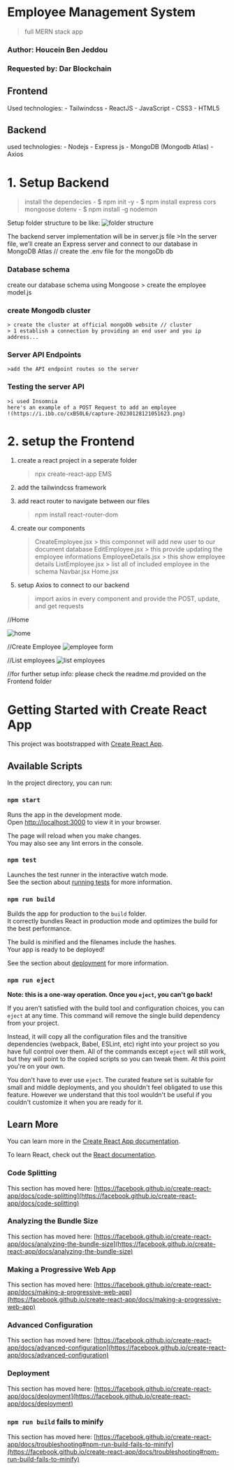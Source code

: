 
# Employee Management System
>  full MERN stack app
### Author: Houcein Ben Jeddou
### Requested by: Dar Blockchain


## Frontend
Used technologies:
    - Tailwindcss
    - ReactJS
    - JavaScript
    - CSS3
    - HTML5
## Backend
used technologies:
    - Nodejs
    - Express js
    - MongoDB (Mongodb Atlas)
    - Axios


# 1. Setup Backend 

> install the dependecies
    - $ npm init -y
    - $ npm install express cors mongoose dotenv
    - $ npm install -g nodemon
    
Setup folder structure to be like:
![folder structure](https://i.ibb.co/gW3H6TP/capture-20230128115545935.png)

The backend server implementation will be in server.js file
    >In the server file, we’ll create an Express server and connect to our database in MongoDB Atlas
// create the .env file for the mongoDb db

### Database schema

create our database schema using Mongoose
    > create the employee model.js

### create Mongodb cluster
    > create the cluster at official mongoDb website // cluster 
    > 1 establish a connection by providing an end user and you ip address...


### Server API Endpoints
    >add the API endpoint routes so the server
### Testing the server API
    >i used Insomnia 
    here's an example of a POST Request to add an employee
    !(https://i.ibb.co/cxBS0L6/capture-20230128121051623.png)
    


# 2. setup the Frontend

1. create a react project in a seperate folder
    > npx create-react-app EMS

2. add the tailwindcss framework

3. add react router to navigate between our files
    > npm install react-router-dom


4. create our components
    > CreateEmployee.jsx
        > this componnet will add new user to our document database
    > EditEmployee.jsx
        > this provide updating the employee informations
    > EmployeeDetails.jsx
        > this show employee details
    > ListEmployee.jsx
        > list all of included employee in the schema
    > Navbar.jsx
    > Home.jsx

5. setup Axios to connect to our backend
    > import axios in every component and provide the POST, update, and get requests 

//Home

![home](https://i.ibb.co/DppbhML/capture-20230128122439471.png)

//Create Employee
![employee form](https://i.ibb.co/6FPXFWC/capture-20230128122600201.png)

//List employees
![list employees](https://i.ibb.co/7XdMXnV/capture-20230128122629781.png)

//for further setup info: please check the readme.md provided on the Frontend folder








# Getting Started with Create React App

This project was bootstrapped with [Create React App](https://github.com/facebook/create-react-app).

## Available Scripts

In the project directory, you can run:

### `npm start`

Runs the app in the development mode.\
Open [http://localhost:3000](http://localhost:3000) to view it in your browser.

The page will reload when you make changes.\
You may also see any lint errors in the console.

### `npm test`

Launches the test runner in the interactive watch mode.\
See the section about [running tests](https://facebook.github.io/create-react-app/docs/running-tests) for more information.

### `npm run build`

Builds the app for production to the `build` folder.\
It correctly bundles React in production mode and optimizes the build for the best performance.

The build is minified and the filenames include the hashes.\
Your app is ready to be deployed!

See the section about [deployment](https://facebook.github.io/create-react-app/docs/deployment) for more information.

### `npm run eject`

**Note: this is a one-way operation. Once you `eject`, you can't go back!**

If you aren't satisfied with the build tool and configuration choices, you can `eject` at any time. This command will remove the single build dependency from your project.

Instead, it will copy all the configuration files and the transitive dependencies (webpack, Babel, ESLint, etc) right into your project so you have full control over them. All of the commands except `eject` will still work, but they will point to the copied scripts so you can tweak them. At this point you're on your own.

You don't have to ever use `eject`. The curated feature set is suitable for small and middle deployments, and you shouldn't feel obligated to use this feature. However we understand that this tool wouldn't be useful if you couldn't customize it when you are ready for it.

## Learn More

You can learn more in the [Create React App documentation](https://facebook.github.io/create-react-app/docs/getting-started).

To learn React, check out the [React documentation](https://reactjs.org/).

### Code Splitting

This section has moved here: [https://facebook.github.io/create-react-app/docs/code-splitting](https://facebook.github.io/create-react-app/docs/code-splitting)

### Analyzing the Bundle Size

This section has moved here: [https://facebook.github.io/create-react-app/docs/analyzing-the-bundle-size](https://facebook.github.io/create-react-app/docs/analyzing-the-bundle-size)

### Making a Progressive Web App

This section has moved here: [https://facebook.github.io/create-react-app/docs/making-a-progressive-web-app](https://facebook.github.io/create-react-app/docs/making-a-progressive-web-app)

### Advanced Configuration

This section has moved here: [https://facebook.github.io/create-react-app/docs/advanced-configuration](https://facebook.github.io/create-react-app/docs/advanced-configuration)

### Deployment

This section has moved here: [https://facebook.github.io/create-react-app/docs/deployment](https://facebook.github.io/create-react-app/docs/deployment)

### `npm run build` fails to minify

This section has moved here: [https://facebook.github.io/create-react-app/docs/troubleshooting#npm-run-build-fails-to-minify](https://facebook.github.io/create-react-app/docs/troubleshooting#npm-run-build-fails-to-minify)
